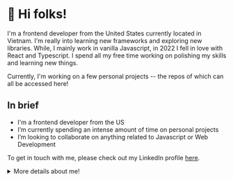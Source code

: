 # 👋 Hi folks!

I'm a frontend developer from the United States currently located in Vietnam. I'm really into learning new frameworks and exploring new libraries. While, I mainly work in vanilla Javascript, in 2022 I fell in love with React and Typescript. I spend all my free time working on polishing my skills and learning new things. 

Currently, I'm working on a few personal projects -- the repos of which can all be accessed here!

## In brief

- I'm a frontend developer from the US
- I’m currently spending an intense amount of time on personal projects
- I’m looking to collaborate on anything related to Javascript or Web Development

To get in touch with me, please check out my LinkedIn profile [here](www.linkedin.com/in/corriestroup).
<details>
  <summary>More details about me!</summary>
  
## My skills
  
  ### I'm confident with:
  
  - Javascript (LinkedIn Assessments Certified)
  - Typescript
  - ReactJS
  - HTML, CSS (LinkedIn Assessments Certified)
  - Webpack
  
  ### I'm familiar with:
  - NodeJS
  - Python
  - Django
  - Java
  
 ## Languages
  
  |Language | Familiarity |
  |---------|-------------|
  |English  | Native      |
  |German   | B1          |
  |Vietnamese| A2      |
  |Japanese | A1       |
  
  ## What I'm currently learning:
  - Firebase best practices
  
  </details>
  
<!---
Cililocwee/Cililocwee is a ✨ special ✨ repository because its `README.md` (this file) appears on your GitHub profile.
You can click the Preview link to take a look at your changes.
--->
